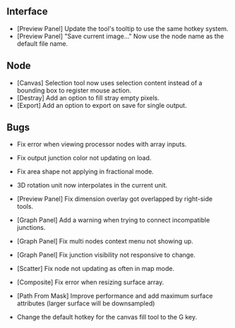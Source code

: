 ## Interface
- [Preview Panel] Update the tool's tooltip to use the same hotkey system.
- [Preview Panel] "Save current image..." Now use the node name as the default file name.

## Node
- [Canvas] Selection tool now uses selection content instead of a bounding box to register mouse action.
- [Destray] Add an option to fill stray empty pixels.
- [Export] Add an option to export on save for single output.

## Bugs
- Fix error when viewing processor nodes with array inputs.
- Fix output junction color not updating on load.
- Fix area shape not applying in fractional mode.
- 3D rotation unit now interpolates in the current unit.
- [Preview Panel] Fix dimension overlay got overlapped by right-side tools.
- [Graph Panel] Add a warning when trying to connect incompatible junctions.
- [Graph Panel] Fix multi nodes context menu not showing up.
- [Graph Panel] Fix junction visibility not responsive to change.
- [Scatter] Fix node not updating as often in map mode.
- [Composite] Fix error when resizing surface array.
- [Path From Mask] Improve performance and add maximum surface attributes (larger surface will be downsampled)

- Change the default hotkey for the canvas fill tool to the G key.